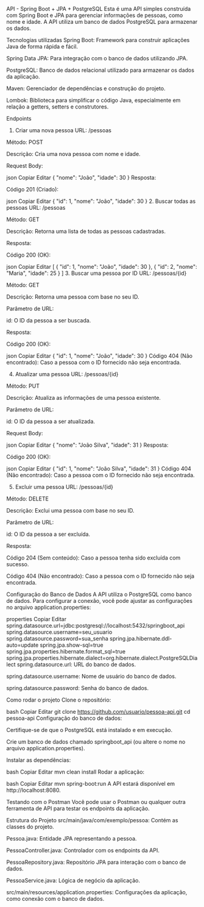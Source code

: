 API - Spring Boot + JPA + PostgreSQL
Esta é uma API simples construída com Spring Boot e JPA para gerenciar informações de pessoas, como nome e idade. A API utiliza um banco de dados PostgreSQL para armazenar os dados.

Tecnologias utilizadas
Spring Boot: Framework para construir aplicações Java de forma rápida e fácil.

Spring Data JPA: Para integração com o banco de dados utilizando JPA.

PostgreSQL: Banco de dados relacional utilizado para armazenar os dados da aplicação.

Maven: Gerenciador de dependências e construção do projeto.

Lombok: Biblioteca para simplificar o código Java, especialmente em relação a getters, setters e construtores.

Endpoints
1. Criar uma nova pessoa
URL: /pessoas

Método: POST

Descrição: Cria uma nova pessoa com nome e idade.

Request Body:

json
Copiar
Editar
{
  "nome": "João",
  "idade": 30
}
Resposta:

Código 201 (Criado):

json
Copiar
Editar
{
  "id": 1,
  "nome": "João",
  "idade": 30
}
2. Buscar todas as pessoas
URL: /pessoas

Método: GET

Descrição: Retorna uma lista de todas as pessoas cadastradas.

Resposta:

Código 200 (OK):

json
Copiar
Editar
[
  {
    "id": 1,
    "nome": "João",
    "idade": 30
  },
  {
    "id": 2,
    "nome": "Maria",
    "idade": 25
  }
]
3. Buscar uma pessoa por ID
URL: /pessoas/{id}

Método: GET

Descrição: Retorna uma pessoa com base no seu ID.

Parâmetro de URL:

id: O ID da pessoa a ser buscada.

Resposta:

Código 200 (OK):

json
Copiar
Editar
{
  "id": 1,
  "nome": "João",
  "idade": 30
}
Código 404 (Não encontrado): Caso a pessoa com o ID fornecido não seja encontrada.

4. Atualizar uma pessoa
URL: /pessoas/{id}

Método: PUT

Descrição: Atualiza as informações de uma pessoa existente.

Parâmetro de URL:

id: O ID da pessoa a ser atualizada.

Request Body:

json
Copiar
Editar
{
  "nome": "João Silva",
  "idade": 31
}
Resposta:

Código 200 (OK):

json
Copiar
Editar
{
  "id": 1,
  "nome": "João Silva",
  "idade": 31
}
Código 404 (Não encontrado): Caso a pessoa com o ID fornecido não seja encontrada.

5. Excluir uma pessoa
URL: /pessoas/{id}

Método: DELETE

Descrição: Exclui uma pessoa com base no seu ID.

Parâmetro de URL:

id: O ID da pessoa a ser excluída.

Resposta:

Código 204 (Sem conteúdo): Caso a pessoa tenha sido excluída com sucesso.

Código 404 (Não encontrado): Caso a pessoa com o ID fornecido não seja encontrada.

Configuração do Banco de Dados
A API utiliza o PostgreSQL como banco de dados. Para configurar a conexão, você pode ajustar as configurações no arquivo application.properties:

properties
Copiar
Editar
spring.datasource.url=jdbc:postgresql://localhost:5432/springboot_api
spring.datasource.username=seu_usuario
spring.datasource.password=sua_senha
spring.jpa.hibernate.ddl-auto=update
spring.jpa.show-sql=true
spring.jpa.properties.hibernate.format_sql=true
spring.jpa.properties.hibernate.dialect=org.hibernate.dialect.PostgreSQLDialect
spring.datasource.url: URL do banco de dados.

spring.datasource.username: Nome de usuário do banco de dados.

spring.datasource.password: Senha do banco de dados.

Como rodar o projeto
Clone o repositório:

bash
Copiar
Editar
git clone https://github.com/usuario/pessoa-api.git
cd pessoa-api
Configuração do banco de dados:

Certifique-se de que o PostgreSQL está instalado e em execução.

Crie um banco de dados chamado springboot_api (ou altere o nome no arquivo application.properties).

Instalar as dependências:

bash
Copiar
Editar
mvn clean install
Rodar a aplicação:

bash
Copiar
Editar
mvn spring-boot:run
A API estará disponível em http://localhost:8080.

Testando com o Postman
Você pode usar o Postman ou qualquer outra ferramenta de API para testar os endpoints da aplicação.

Estrutura do Projeto
src/main/java/com/exemplo/pessoa: Contém as classes do projeto.

Pessoa.java: Entidade JPA representando a pessoa.

PessoaController.java: Controlador com os endpoints da API.

PessoaRepository.java: Repositório JPA para interação com o banco de dados.

PessoaService.java: Lógica de negócio da aplicação.

src/main/resources/application.properties: Configurações da aplicação, como conexão com o banco de dados.
